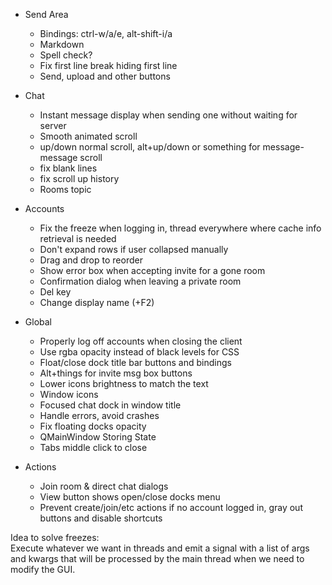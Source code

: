 - Send Area
  - Bindings: ctrl-w/a/e, alt-shift-i/a
  - Markdown
  - Spell check?
  - Fix first line break hiding first line
  - Send, upload and other buttons

- Chat
  - Instant message display when sending one without waiting for server
  - Smooth animated scroll
  - up/down normal scroll, alt+up/down or something for message-message scroll
  - fix blank lines
  - fix scroll up history
  - Rooms topic

- Accounts
  - Fix the freeze when logging in,
    thread everywhere where cache info retrieval is needed
  - Don't expand rows if user collapsed manually
  - Drag and drop to reorder
  - Show error box when accepting invite for a gone room 
  - Confirmation dialog when leaving a private room
  - Del key
  - Change display name (+F2)

- Global
  - Properly log off accounts when closing the client
  - Use rgba opacity instead of black levels for CSS
  - Float/close dock title bar buttons and bindings
  - Alt+things for invite msg box buttons
  - Lower icons brightness to match the text
  - Window icons
  - Focused chat dock in window title
  - Handle errors, avoid crashes
  - Fix floating docks opacity
  - QMainWindow Storing State
  - Tabs middle click to close

- Actions
  - Join room & direct chat dialogs
  - View button shows open/close docks menu
  - Prevent create/join/etc actions if no account logged in,
    gray out buttons and disable shortcuts

Idea to solve freezes:  
Execute whatever we want in threads and emit a signal with a list of args
and kwargs that will be processed by the main thread when we need to modify
the GUI.
